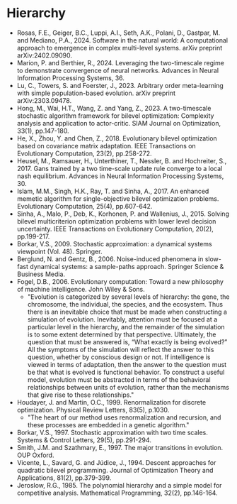 # Hierarchy

* Rosas, F.E., Geiger, B.C., Luppi, A.I., Seth, A.K., Polani, D., Gastpar, M. and Mediano, P.A., 2024. Software in the natural world: A computational approach to emergence in complex multi-level systems. arXiv preprint arXiv:2402.09090.
* Marion, P. and Berthier, R., 2024. Leveraging the two-timescale regime to demonstrate convergence of neural networks. Advances in Neural Information Processing Systems, 36.
* Lu, C., Towers, S. and Foerster, J., 2023. Arbitrary order meta-learning with simple population-based evolution. arXiv preprint arXiv:2303.09478.
* Hong, M., Wai, H.T., Wang, Z. and Yang, Z., 2023. A two-timescale stochastic algorithm framework for bilevel optimization: Complexity analysis and application to actor-critic. SIAM Journal on Optimization, 33(1), pp.147-180.
* He, X., Zhou, Y. and Chen, Z., 2018. Evolutionary bilevel optimization based on covariance matrix adaptation. IEEE Transactions on Evolutionary Computation, 23(2), pp.258-272.
* Heusel, M., Ramsauer, H., Unterthiner, T., Nessler, B. and Hochreiter, S., 2017. Gans trained by a two time-scale update rule converge to a local nash equilibrium. Advances in Neural Information Processing Systems, 30.
* Islam, M.M., Singh, H.K., Ray, T. and Sinha, A., 2017. An enhanced memetic algorithm for single-objective bilevel optimization problems. Evolutionary Computation, 25(4), pp.607-642.
* Sinha, A., Malo, P., Deb, K., Korhonen, P. and Wallenius, J., 2015. Solving bilevel multicriterion optimization problems with lower level decision uncertainty. IEEE Transactions on Evolutionary Computation, 20(2), pp.199-217.
* Borkar, V.S., 2009. Stochastic approximation: a dynamical systems viewpoint (Vol. 48). Springer.
* Berglund, N. and Gentz, B., 2006. Noise-induced phenomena in slow-fast dynamical systems: a sample-paths approach. Springer Science & Business Media.
* Fogel, D.B., 2006. Evolutionary computation: Toward a new philosophy of machine intelligence. John Wiley & Sons.
  * "Evolution is categorized by several levels of hierarchy: the gene, the chromosome, the individual, the species, and the ecosystem. Thus there is an inevitable choice that must be made when constructing a simulation of evolution. Inevitably, attention must be focused at a particular level in the hierarchy, and the remainder of the simulation is to some extent determined by that perspective. Ultimately, the question that must be answered is, “What exactly is being evolved?” All the symptoms of the simulation will reflect the answer to this question, whether by conscious design or not. If intelligence is viewed in terms of adaptation, then the answer to the question must be that what is evolved is functional behavior. To construct a useful model, evolution must be abstracted in terms of the behavioral relationships between units of evolution, rather than the mechanisms that give rise to these relationships."
* Houdayer, J. and Martin, O.C., 1999. Renormalization for discrete optimization. Physical Review Letters, 83(5), p.1030.
  * "The heart of our method uses renormalization and recursion, and these processes are embedded in a genetic algorithm."
* Borkar, V.S., 1997. Stochastic approximation with two time scales. Systems & Control Letters, 29(5), pp.291-294.
* Smith, J.M. and Szathmary, E., 1997. The major transitions in evolution. OUP Oxford.
* Vicente, L., Savard, G. and Júdice, J., 1994. Descent approaches for quadratic bilevel programming. Journal of Optimization Theory and Applications, 81(2), pp.379-399.
* Jeroslow, R.G., 1985. The polynomial hierarchy and a simple model for competitive analysis. Mathematical Programming, 32(2), pp.146-164.
